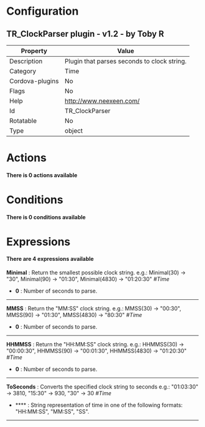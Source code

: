 # Configuration
## TR_ClockParser plugin - v1.2 - by Toby R
Property | Value
--- | ---
Description | Plugin that parses seconds to clock string.
Category | Time
Cordova-plugins | No
Flags | No
Help | http://www.neexeen.com/
Id | TR_ClockParser
Rotatable | No
Type | object

# Actions
#### There is 0 actions available
# Conditions
#### There is 0 conditions available
# Expressions
#### There are 4 expressions available
**Minimal** : Return the smallest possible clock string. e.g.: Minimal(30) -> "30", Minimal(90) -> "01:30", Minimal(4830) -> "01:20:30" *#Time*

* **0** : Number of seconds to parse.

---

**MMSS** : Return the "MM:SS" clock string. e.g.: MMSS(30) -> "00:30", MMSS(90) -> "01:30", MMSS(4830) -> "80:30" *#Time*

* **0** : Number of seconds to parse.

---

**HHMMSS** : Return the "HH:MM:SS" clock string. e.g.: HHMMSS(30) -> "00:00:30", HHMMSS(90) -> "00:01:30", HHMMSS(4830) -> "01:20:30" *#Time*

* **0** : Number of seconds to parse.

---

**ToSeconds** : Converts the specified clock string to seconds e.g.: "01:03:30" -> 3810, "15:30" -> 930, "30" -> 30 *#Time*

* **** : String representation of time in one of the following formats: "HH:MM:SS", "MM:SS", "SS".

---


